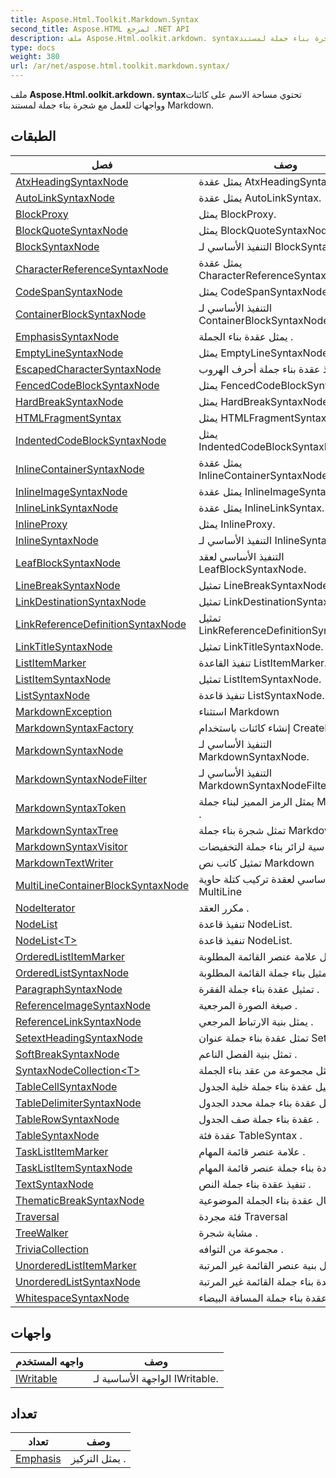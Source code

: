 ```yaml
---
title: Aspose.Html.Toolkit.Markdown.Syntax
second_title: Aspose.HTML لمرجع .NET API
description: ملف Aspose.Html.oolkit.arkdown. syntaxتحتوي مساحة الاسم على كائنات وواجهات للعمل مع شجرة بناء جملة لمستند Markdown.
type: docs
weight: 380
url: /ar/net/aspose.html.toolkit.markdown.syntax/
---
```

ملف **Aspose.Html.oolkit.arkdown. syntax**تحتوي مساحة الاسم على كائنات وواجهات للعمل مع شجرة بناء جملة لمستند Markdown.

## الطبقات

| فصل | وصف |
| --- | --- |
| [AtxHeadingSyntaxNode](./atxheadingsyntaxnode/) | يمثل عقدة AtxHeadingSyntax. |
| [AutoLinkSyntaxNode](./autolinksyntaxnode/) | يمثل عقدة AutoLinkSyntax. |
| [BlockProxy](./blockproxy/) | يمثل BlockProxy. |
| [BlockQuoteSyntaxNode](./blockquotesyntaxnode/) | يمثل BlockQuoteSyntaxNode. |
| [BlockSyntaxNode](./blocksyntaxnode/) | التنفيذ الأساسي لـ BlockSyntaxNode. |
| [CharacterReferenceSyntaxNode](./characterreferencesyntaxnode/) | يمثل عقدة CharacterReferenceSyntax. |
| [CodeSpanSyntaxNode](./codespansyntaxnode/) | يمثل CodeSpanSyntaxNode |
| [ContainerBlockSyntaxNode](./containerblocksyntaxnode/) | التنفيذ الأساسي لـ ContainerBlockSyntaxNode. |
| [EmphasisSyntaxNode](./emphasissyntaxnode/) | يمثل عقدة بناء الجملة . |
| [EmptyLineSyntaxNode](./emptylinesyntaxnode/) | يمثل EmptyLineSyntaxNode. |
| [EscapedCharacterSyntaxNode](./escapedcharactersyntaxnode/) | تم تنفيذ عقدة بناء جملة أحرف الهروب. |
| [FencedCodeBlockSyntaxNode](./fencedcodeblocksyntaxnode/) | يمثل FencedCodeBlockSyntaxNode. |
| [HardBreakSyntaxNode](./hardbreaksyntaxnode/) | يمثل HardBreakSyntaxNode. |
| [HTMLFragmentSyntax](./htmlfragmentsyntax/) | يمثل HTMLFragmentSyntax. |
| [IndentedCodeBlockSyntaxNode](./indentedcodeblocksyntaxnode/) | يمثل IndentedCodeBlockSyntaxNode. |
| [InlineContainerSyntaxNode](./inlinecontainersyntaxnode/) | يمثل عقدة InlineContainerSyntaxNode . |
| [InlineImageSyntaxNode](./inlineimagesyntaxnode/) | يمثل عقدة InlineImageSyntaxNode . |
| [InlineLinkSyntaxNode](./inlinelinksyntaxnode/) | يمثل عقدة InlineLinkSyntax. |
| [InlineProxy](./inlineproxy/) | يمثل InlineProxy. |
| [InlineSyntaxNode](./inlinesyntaxnode/) | التنفيذ الأساسي لـ InlineSyntaxNode. |
| [LeafBlockSyntaxNode](./leafblocksyntaxnode/) | التنفيذ الأساسي لعقد LeafBlockSyntaxNode. |
| [LineBreakSyntaxNode](./linebreaksyntaxnode/) | تمثيل LineBreakSyntaxNode. |
| [LinkDestinationSyntaxNode](./linkdestinationsyntaxnode/) | تمثيل LinkDestinationSyntaxNode . |
| [LinkReferenceDefinitionSyntaxNode](./linkreferencedefinitionsyntaxnode/) | تمثيل LinkReferenceDefinitionSyntaxNode. |
| [LinkTitleSyntaxNode](./linktitlesyntaxnode/) | تمثيل LinkTitleSyntaxNode. |
| [ListItemMarker](./listitemmarker/) | تنفيذ القاعدة ListItemMarker. |
| [ListItemSyntaxNode](./listitemsyntaxnode/) | تمثيل ListItemSyntaxNode. |
| [ListSyntaxNode](./listsyntaxnode/) | تنفيذ قاعدة ListSyntaxNode. |
| [MarkdownException](./markdownexception/) | استثناء Markdown |
| [MarkdownSyntaxFactory](./markdownsyntaxfactory/) | إنشاء كائنات باستخدام CreateInstance |
| [MarkdownSyntaxNode](./markdownsyntaxnode/) | التنفيذ الأساسي لـ MarkdownSyntaxNode. |
| [MarkdownSyntaxNodeFilter](./markdownsyntaxnodefilter/) | التنفيذ الأساسي لـ MarkdownSyntaxNodeFilter. |
| [MarkdownSyntaxToken](./markdownsyntaxtoken/) | يمثل الرمز المميز لبناء جملة Markdown . |
| [MarkdownSyntaxTree](./markdownsyntaxtree/) | تمثل شجرة بناء جملة Markdown . |
| [MarkdownSyntaxVisitor](./markdownsyntaxvisitor/) | الفئة الأساسية لزائر بناء جملة التخفيضات. |
| [MarkdownTextWriter](./markdowntextwriter/) | تمثيل كاتب نص Markdown |
| [MultiLineContainerBlockSyntaxNode](./multilinecontainerblocksyntaxnode/) | التنفيذ الأساسي لعقدة تركيب كتلة حاوية MultiLine |
| [NodeIterator](./nodeiterator/) | مكرر العقد . |
| [NodeList](./nodelist/) | تنفيذ قاعدة NodeList. |
| [NodeList&lt;T&gt;](./nodelist-1/) | تنفيذ قاعدة NodeList. |
| [OrderedListItemMarker](./orderedlistitemmarker/) | تمثيل علامة عنصر القائمة المطلوبة . |
| [OrderedListSyntaxNode](./orderedlistsyntaxnode/) | تمثيل بناء جملة القائمة المطلوبة . |
| [ParagraphSyntaxNode](./paragraphsyntaxnode/) | تمثيل عقدة بناء جملة الفقرة . |
| [ReferenceImageSyntaxNode](./referenceimagesyntaxnode/) | صيغة الصورة المرجعية . |
| [ReferenceLinkSyntaxNode](./referencelinksyntaxnode/) | يمثل بنية الارتباط المرجعي . |
| [SetextHeadingSyntaxNode](./setextheadingsyntaxnode/) | تمثل عقدة بناء جملة عنوان Setext . |
| [SoftBreakSyntaxNode](./softbreaksyntaxnode/) | تمثل بنية الفصل الناعم . |
| [SyntaxNodeCollection&lt;T&gt;](./syntaxnodecollection-1/) | يمثل مجموعة من عقد بناء الجملة. |
| [TableCellSyntaxNode](./tablecellsyntaxnode/) | تمثيل عقدة بناء جملة خلية الجدول . |
| [TableDelimiterSyntaxNode](./tabledelimitersyntaxnode/) | تمثيل عقدة بناء جملة محدد الجدول . |
| [TableRowSyntaxNode](./tablerowsyntaxnode/) | عقدة بناء جملة صف الجدول . |
| [TableSyntaxNode](./tablesyntaxnode/) | عقدة فئة TableSyntax . |
| [TaskListItemMarker](./tasklistitemmarker/) | علامة عنصر قائمة المهام . |
| [TaskListItemSyntaxNode](./tasklistitemsyntaxnode/) | عقدة بناء جملة عنصر قائمة المهام . |
| [TextSyntaxNode](./textsyntaxnode/) | تنفيذ عقدة بناء جملة النص . |
| [ThematicBreakSyntaxNode](./thematicbreaksyntaxnode/) | تم استكمال عقدة بناء الجملة الموضوعية. |
| [Traversal](./traversal/) | فئة مجردة Traversal |
| [TreeWalker](./treewalker/) | مشاية شجرة . |
| [TriviaCollection](./triviacollection/) | مجموعة من التوافه . |
| [UnorderedListItemMarker](./unorderedlistitemmarker/) | يمثل بنية عنصر القائمة غير المرتبة. |
| [UnorderedListSyntaxNode](./unorderedlistsyntaxnode/) | تمثل عقدة بناء جملة القائمة غير المرتبة. |
| [WhitespaceSyntaxNode](./whitespacesyntaxnode/) | تمثل عقدة بناء جملة المسافة البيضاء . |
## واجهات

| واجهه المستخدم | وصف |
| --- | --- |
| [IWritable](./iwritable/) | الواجهة الأساسية لـ IWritable. |
## تعداد

| تعداد | وصف |
| --- | --- |
| [Emphasis](./emphasis/) | يمثل التركيز . |


